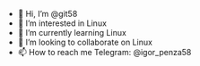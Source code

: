 - 👋 Hi, I’m @git58
- 👀 I’m interested in Linux
- 🌱 I’m currently learning Linux
- 💞️ I’m looking to collaborate on Linux
- 📫 How to reach me Telegram: @igor_penza58

<!---
git58/git58 is a ✨ special ✨ repository because its `README.md` (this file) appears on your GitHub profile.
You can click the Preview link to take a look at your changes.
--->
